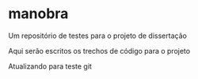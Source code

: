 # manobra
Um repositório de testes para o projeto de dissertação

Aqui serão escritos os trechos de código para o projeto

Atualizando para teste git


